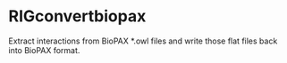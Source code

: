 # RIGconvertbiopax
Extract interactions from BioPAX *.owl files and write those flat files back into BioPAX format.